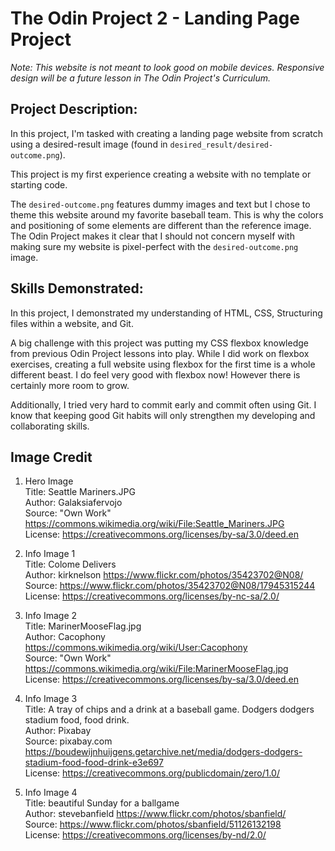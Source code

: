 # The Odin Project 2 - Landing Page Project

*Note: This website is not meant to look good on mobile devices. Responsive design will be a future lesson in The Odin Project's Curriculum.*

## Project Description:
In this project, I'm tasked with creating a landing page website from scratch using a desired-result image (found in `desired_result/desired-outcome.png`). 

This project is my first experience creating a website with no template or starting code. 

The `desired-outcome.png` features dummy images and text but I chose to theme this website around my favorite baseball team. This is why the colors and positioning of some elements are different than the reference image. The Odin Project makes it clear that I should not concern myself with making sure my website is pixel-perfect with the `desired-outcome.png` image.

## Skills Demonstrated:

In this project, I demonstrated my understanding of HTML, CSS, Structuring files within a website, and Git.

A big challenge with this project was putting my CSS flexbox knowledge from previous Odin Project lessons into play. While I did work on flexbox exercises, creating a full website using flexbox for the first time is a whole different beast. I do feel very good with flexbox now! However there is certainly more room to grow.

Additionally, I tried very hard to commit early and commit often using Git. I know that keeping good Git habits will only strengthen my developing and collaborating skills.

## Image Credit

1. Hero Image\
Title: Seattle Mariners.JPG\
Author: Galaksiafervojo\
Source: "Own Work" https://commons.wikimedia.org/wiki/File:Seattle_Mariners.JPG \
License: https://creativecommons.org/licenses/by-sa/3.0/deed.en 

2. Info Image 1\
Title: Colome Delivers\
Author: kirknelson https://www.flickr.com/photos/35423702@N08/ \
Source: https://www.flickr.com/photos/35423702@N08/17945315244 \
License: https://creativecommons.org/licenses/by-nc-sa/2.0/ 

3. Info Image 2\
Title: MarinerMooseFlag.jpg\
Author: Cacophony https://commons.wikimedia.org/wiki/User:Cacophony \
Source: "Own Work" https://commons.wikimedia.org/wiki/File:MarinerMooseFlag.jpg \
License: https://creativecommons.org/licenses/by-sa/3.0/deed.en 

4. Info Image 3\
Title: A tray of chips and a drink at a baseball game. Dodgers dodgers stadium food, food drink.\
Author: Pixabay\
Source: pixabay.com https://boudewijnhuijgens.getarchive.net/media/dodgers-dodgers-stadium-food-food-drink-e3e697 \
License: https://creativecommons.org/publicdomain/zero/1.0/ 

5. Info Image 4\
Title: beautiful Sunday for a ballgame\
Author: stevebanfield https://www.flickr.com/photos/sbanfield/ \
Source: https://www.flickr.com/photos/sbanfield/51126132198 \
License: https://creativecommons.org/licenses/by-nd/2.0/ 
